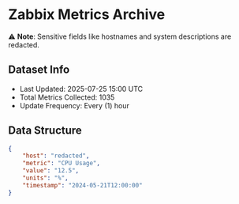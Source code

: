 # Zabbix Metrics Archive

⚠️ **Note**: Sensitive fields like hostnames and system descriptions are redacted.

## Dataset Info
- Last Updated: 2025-07-25 15:00 UTC
- Total Metrics Collected: 1035
- Update Frequency: Every (1) hour

## Data Structure
```json
{
    "host": "redacted",
    "metric": "CPU Usage",
    "value": "12.5",
    "units": "%",
    "timestamp": "2024-05-21T12:00:00"
}
```

